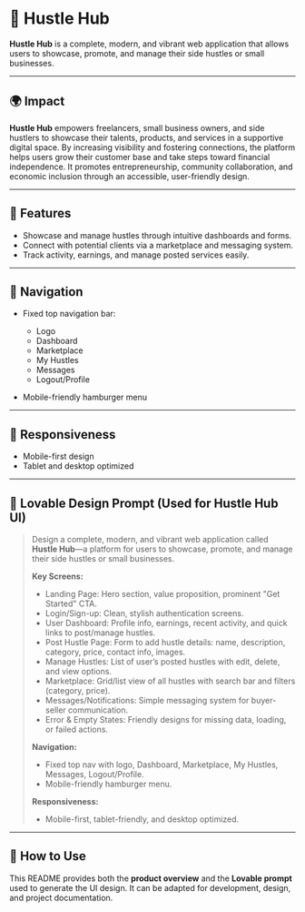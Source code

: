 # 🚀 Hustle Hub

**Hustle Hub** is a complete, modern, and vibrant web application that allows users to showcase, promote, and manage their side hustles or small businesses.

---

## 🌍 Impact

**Hustle Hub** empowers freelancers, small business owners, and side hustlers to showcase their talents, products, and services in a supportive digital space. By increasing visibility and fostering connections, the platform helps users grow their customer base and take steps toward financial independence. It promotes entrepreneurship, community collaboration, and economic inclusion through an accessible, user-friendly design.

---

## 🌟 Features

* Showcase and manage hustles through intuitive dashboards and forms.
* Connect with potential clients via a marketplace and messaging system.
* Track activity, earnings, and manage posted services easily.

---

## 🧭 Navigation

* Fixed top navigation bar:

  * Logo
  * Dashboard
  * Marketplace
  * My Hustles
  * Messages
  * Logout/Profile
* Mobile-friendly hamburger menu

---

## 📱 Responsiveness

* Mobile-first design
* Tablet and desktop optimized

---

## 🎨 Lovable Design Prompt (Used for Hustle Hub UI)

> Design a complete, modern, and vibrant web application called **Hustle Hub**—a platform for users to showcase, promote, and manage their side hustles or small businesses.
>
> **Key Screens:**
>
> * Landing Page: Hero section, value proposition, prominent "Get Started" CTA.
> * Login/Sign-up: Clean, stylish authentication screens.
> * User Dashboard: Profile info, earnings, recent activity, and quick links to post/manage hustles.
> * Post Hustle Page: Form to add hustle details: name, description, category, price, contact info, images.
> * Manage Hustles: List of user’s posted hustles with edit, delete, and view options.
> * Marketplace: Grid/list view of all hustles with search bar and filters (category, price).
> * Messages/Notifications: Simple messaging system for buyer-seller communication.
> * Error & Empty States: Friendly designs for missing data, loading, or failed actions.
>
> **Navigation:**
>
> * Fixed top nav with logo, Dashboard, Marketplace, My Hustles, Messages, Logout/Profile.
> * Mobile-friendly hamburger menu.
>
> **Responsiveness:**
>
> * Mobile-first, tablet-friendly, and desktop optimized.

---

## 🚀 How to Use

This README provides both the **product overview** and the **Lovable prompt** used to generate the UI design. It can be adapted for development, design, and project documentation.
